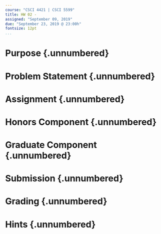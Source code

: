 ```yaml
---
course: "CSCI 4421 | CSCI 5599"
title: HW 02 -
assigned: "September 09, 2019"
due: "September 23, 2019 @ 23:00h"
fontsize: 12pt
...
```


# Purpose {.unnumbered}

# Problem Statement {.unnumbered}

# Assignment {.unnumbered}

# Honors Component {.unnumbered}

# Graduate Component {.unnumbered}

# Submission {.unnumbered}

# Grading {.unnumbered}

# Hints {.unnumbered}

